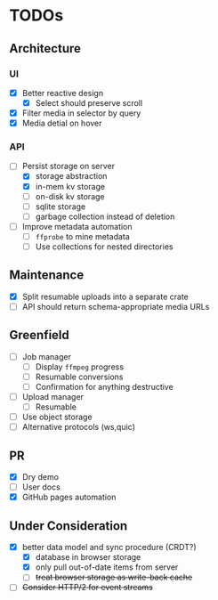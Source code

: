 # TODOs

## Architecture

### UI

- [x] Better reactive design
    - [x] Select should preserve scroll
- [x] Filter media in selector by query
- [x] Media detial on hover
    
### API

- [ ] Persist storage on server
    - [x] storage abstraction
    - [x] in-mem kv storage
    - [ ] on-disk kv storage
    - [ ] sqlite storage
    - [ ] garbage collection instead of deletion
- [ ] Improve metadata automation
    - [ ] `ffprobe` to mine metadata
    - [ ] Use collections for nested directories
    
## Maintenance

- [x] Split resumable uploads into a separate crate
- [ ] API should return schema-appropriate media URLs

## Greenfield

- [ ] Job manager
    - [ ] Display `ffmpeg` progress
    - [ ] Resumable conversions
    - [ ] Confirmation for anything destructive
- [ ] Upload manager
    - [ ] Resumable
- [ ] Use object storage
- [ ] Alternative protocols (ws,quic)

## PR

- [x] Dry demo 
- [ ] User docs
- [x] GitHub pages automation

## Under Consideration

- [x] better data model and sync procedure (CRDT?)
    - [x] database in browser storage
    - [x] only pull out-of-date items from server
    - [ ] ~~treat browser storage as write-back cache~~
- [ ] ~~Consider HTTP/2 for event streams~~
